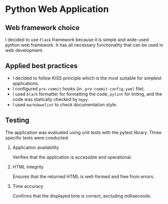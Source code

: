 # Python Web Application

## Web framework choice

I decided to use `Flask` framework because it is simple and wide-used python web framework.
It has all necessary functionality that can be used in web development.

## Applied best practices

- I decided to follow KISS principle which is the most suitable for simplest applications.
- I configured `pre-commit` hooks (in `.pre-commit-config.yaml` file).
- I used `black` formatter for formatting the code, `pylint` for linting, 
and the code was statically checked by `mypy`.
- I used `markdownlint` to check documentation style.

## Testing

The application was evaluated using unit tests with the pytest library. 
Three specific tests were conducted:

1. Application availability

   Verifies that the application is accessible and operational.

2. HTML integrity

   Ensures that the returned HTML is well-formed and free from errors.

3. Time accuracy

   Confirms that the displayed time is correct, excluding milliseconds.
